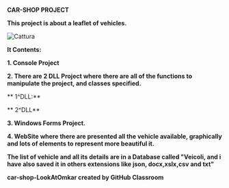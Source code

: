 **CAR-SHOP PROJECT**

**This project is about a leaflet of vehicles.**

![Cattura](https://user-images.githubusercontent.com/61886825/82003362-70b29500-9660-11ea-9fb9-18fd23db0a6c.PNG)

**It Contents:**

**1. Console Project**

**2. There are 2 DLL Project where there are all of the functions to manipulate the project, and classes specified.**

** 1^DLL:**


** 2^DLL**


**3. Windows Forms Project.** 

**4. WebSite where there are presented all the vehicle available, graphically and lots of elements to represent more beautiful it.**

**The list of vehicle and all its details are in a Database called "Veicoli, and i have also saved it in others extensions like json, docx,xslx,csv and txt"**



**car-shop-LookAtOmkar created by GitHub Classroom**

